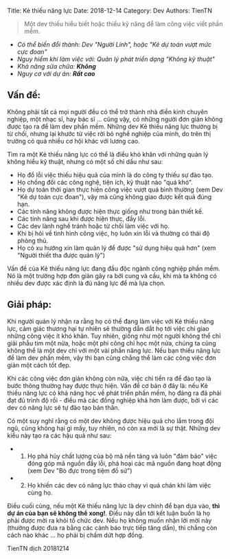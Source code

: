 Title: Kẻ thiếu năng lực
Date: 2018-12-14
Category: Dev
Authors: TienTN

> Một dev thiếu hiểu biết hoặc thiếu kỹ năng để làm công việc viết phần mềm.

* _Có thể biến đổi thành: Dev "Người Lính", hoặc "Kẻ dự toán vượt mức cực đoan"_
* _Nguy hiểm khi làm việc với: Quản lý phát triển dạng "Không kỹ thuật"_
* _Khả năng sửa chữa: **Không**_
* _Nguy cơ với dự án: **Rất cao**_

## Vấn đề:

Không phải tất cả mọi người đều có thể trở thành nhà điền kinh chuyên nghiệp, một nhạc sĩ, hay bác sĩ ... cũng vậy, có những người đơn giản không được tạo ra để làm dev phần mềm. Những dev Kẻ thiếu năng lực thường bị từ chối, nhưng lại khước từ việc rời bỏ nghề nghiệp của mình, do trên thị trường có quá nhiều cơ hội khác với lương cao.

Tìm ra một Kẻ thiếu năng lực có thể là điều khó khăn với những quản lý không hiểu kỹ thuật, nhưng có một số chỉ dấu như sau:

* Họ đổ lỗi việc thiếu hiệu quả của mình là do công ty thiếu sự đào tạo.
* Họ chống đối các công nghệ, tiện ích, kỹ thuật nào "quá khó".
* Họ dự toán thời gian thực hiện công việc vượt quá bình thường (xem Dev "Kẻ dự toán cực đoan"), vậy mà cũng không giao được kết quả đúng hạn.
* Các tính năng không được hiện thực giống như trong bản thiết kế.
* Các tính năng sau khi được hiện thực, đầy lỗi.
* Các dev lành nghề tránh hoặc từ chối làm việc với họ.
* Khi bị hỏi về tình hình công việc, họ luôn xin lỗi và thường có thái độ phòng thủ.
* Họ có xu hướng xin làm quản lý để được "sử dụng hiệu quả hơn" (xem "Người thiết tha được quản lý")

Vấn đề của Kẻ thiếu năng lực đang đầu độc ngành công nghiệp phần mềm. Nó là một trường hợp đơn giản gây ra bởi cung và cầu, khi mà ta không có nhiều dev được xác định là đủ năng lực để mà lựa chọn.

## Giải pháp:

Khi người quản lý nhận ra rằng họ có thể đang làm việc với Kẻ thiếu năng lực, cảm giác thương hại tự nhiên sẽ thường dẫn dắt họ tới việc chỉ giao những công việc ít khó khăn. Tuy nhiên, giống như một người không thể chỉ giải phẫu tim một nửa, hoặc một phi công chỉ học một nửa, chúng ta cũng không thể là một dev chỉ với một vài phần năng lực. Nếu bạn thiếu  năng lực để làm dev phần mềm, vậy thì bạn cũng chẳng thể làm các công việc đơn giản một cách tốt đẹp.

Khi các công việc đơn giản không còn nữa, việc chi tiền ra để đào tạo là bước thông thường hay được thực hiện. Vấn đề cơ bản ở đây là: nếu Kẻ thiếu năng lực có khả năng học về phát triển phần mềm, họ đáng ra đã phải đạt đủ trình độ rồi - điều mà các đồng nghiệp khá hơn làm được, bởi vì các dev có năng lực sẽ tự đào tạo bản thân.

Có một suy nghĩ rằng có một dev không được hiệu quả cho lắm trong đội ngũ, cũng không hại gì mấy, tuy nhiên, nó còn xa mới là sự thật. Những dev kiểu này tạo ra các hậu quả như sau:

* 1. Họ phá hủy chất lượng của bộ mã nền tảng và luôn "đảm bảo" việc đóng góp mã nguồn đầy lỗi, phá hoại các mã nguồn đang hoạt động (xem Dev "Bò đực trong tiệm đồ sứ")
* 2. Họ khiến các dev có năng lực tháo chạy vì quá chán khi làm việc cùng họ.

Điều cuối cùng, nếu một Kẻ thiếu năng lực là dev chính để bạn dựa vào, **thì dự án của bạn sẽ không thể xong!**. Điều này dẫn tới kết luận buồn là họ phải được mời ra khỏi tổ chức dev. Nếu họ không muốn nhận lời mời này (thường được đưa ra bằng các cảnh báo trực tiếp tăng dần), thì chẳng còn cách nào khác ... họ phải bị chấm dứt hợp đồng.

TienTN dịch 20181214
